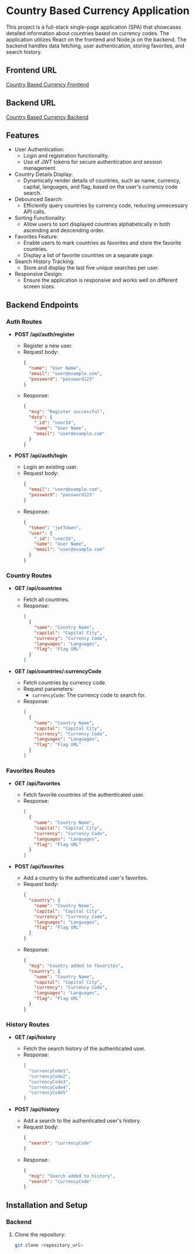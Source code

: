 # Country Based Currency Application

This project is a full-stack single-page application (SPA) that showcases detailed information about countries based on currency codes. The application utilizes React on the frontend and Node.js on the backend. The backend handles data fetching, user authentication, storing favorites, and search history.

## Frontend URL

[Country Based Currency Frontend](https://country-based-currency.vercel.app/)

## Backend URL

[Country Based Currency Backend](https://countrybasedcurrency.onrender.com/)

## Features

- User Authentication:
  - Login and registration functionality.
  - Use of JWT tokens for secure authentication and session management.
- Country Details Display:
  - Dynamically render details of countries, such as name, currency, capital, languages, and flag, based on the user's currency code search.
- Debounced Search:
  - Efficiently query countries by currency code, reducing unnecessary API calls.
- Sorting Functionality:
  - Allow users to sort displayed countries alphabetically in both ascending and descending order.
- Favorites Feature:
  - Enable users to mark countries as favorites and store the favorite countries.
  - Display a list of favorite countries on a separate page.
- Search History Tracking:
  - Store and display the last five unique searches per user.
- Responsive Design:
  - Ensure the application is responsive and works well on different screen sizes.

## Backend Endpoints

### Auth Routes

- **POST /api/auth/register**
  - Register a new user.
  - Request body:
    ```json
    {
      "name": "User Name",
      "email": "user@example.com",
      "password": "password123"
    }
    ```
  - Response:
    ```json
    {
      "msg": "Register successful",
      "data": {
        "_id": "userId",
        "name": "User Name",
        "email": "user@example.com"
      }
    }
    ```

- **POST /api/auth/login**
  - Login an existing user.
  - Request body:
    ```json
    {
      "email": "user@example.com",
      "password": "password123"
    }
    ```
  - Response:
    ```json
    {
      "token": "jwtToken",
      "user": {
        "_id": "userId",
        "name": "User Name",
        "email": "user@example.com"
      }
    }
    ```

### Country Routes

- **GET /api/countries**
  - Fetch all countries.
  - Response:
    ```json
    [
      {
        "name": "Country Name",
        "capital": "Capital City",
        "currency": "Currency Code",
        "languages": "Languages",
        "flag": "Flag URL"
      }
    ]
    ```

- **GET /api/countries/:currencyCode**
  - Fetch countries by currency code.
  - Request parameters:
    - `currencyCode`: The currency code to search for.
  - Response:
    ```json
    [
      {
        "name": "Country Name",
        "capital": "Capital City",
        "currency": "Currency Code",
        "languages": "Languages",
        "flag": "Flag URL"
      }
    ]
    ```

### Favorites Routes

- **GET /api/favorites**
  - Fetch favorite countries of the authenticated user.
  - Response:
    ```json
    [
      {
        "name": "Country Name",
        "capital": "Capital City",
        "currency": "Currency Code",
        "languages": "Languages",
        "flag": "Flag URL"
      }
    ]
    ```

- **POST /api/favorites**
  - Add a country to the authenticated user's favorites.
  - Request body:
    ```json
    {
      "country": {
        "name": "Country Name",
        "capital": "Capital City",
        "currency": "Currency Code",
        "languages": "Languages",
        "flag": "Flag URL"
      }
    }
    ```
  - Response:
    ```json
    {
      "msg": "Country added to favorites",
      "country": {
        "name": "Country Name",
        "capital": "Capital City",
        "currency": "Currency Code",
        "languages": "Languages",
        "flag": "Flag URL"
      }
    }
    ```

### History Routes

- **GET /api/history**
  - Fetch the search history of the authenticated user.
  - Response:
    ```json
    [
      "currencyCode1",
      "currencyCode2",
      "currencyCode3",
      "currencyCode4",
      "currencyCode5"
    ]
    ```

- **POST /api/history**
  - Add a search to the authenticated user's history.
  - Request body:
    ```json
    {
      "search": "currencyCode"
    }
    ```
  - Response:
    ```json
    {
      "msg": "Search added to history",
      "search": "currencyCode"
    }
    ```

## Installation and Setup

### Backend

1. Clone the repository:
   ```sh
   git clone <repository_url>
